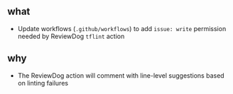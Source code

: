 ## what
- Update workflows (`.github/workflows`) to add `issue: write` permission needed by ReviewDog `tflint` action

## why
- The ReviewDog action will comment with line-level suggestions based on linting failures
